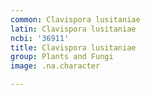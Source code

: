 ```yaml
---
common: Clavispora lusitaniae
latin: Clavispora lusitaniae
ncbi: '36911'
title: Clavispora lusitaniae
group: Plants and Fungi
image: .na.character

---
```

